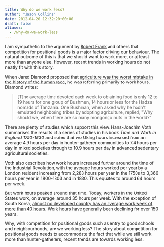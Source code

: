 ```yaml
---
title: Why do we work less?
author: "Jason Collins"
date: 2012-04-20 12:32:20+00:00
draft: false
aliases:
  - /why-do-we-work-less
---
```


I am sympathetic to the argument by [Robert Frank](https://www.jasoncollins.blog/franks-the-darwin-economy/) and others that competition for positional goods is a major factor driving our behaviour. The natural outcome of this is that we should want to work more, or at least more than anyone else. However, recent trends in working hours do not neatly fit with this story.

When Jared Diamond proposed that [agriculture was the worst mistake in the history of the human race](http://www.scribd.com/doc/2100251/Jared-Diamond-The-Worst-Mistake-in-the-History-of-the-Human-Race), he was referring primarily to work hours. Diamond writes:

>[T]he average time devoted each week to obtaining food is only 12 to 19 hours for one group of Bushmen, 14 hours or less for the Hadza nomads of Tanzania. One Bushman, when asked why he hadn’t emulated neighboring tribes by adopting agriculture, replied, "Why should we, when there are so many mongongo nuts in the world?"

There are plenty of studies which support this view. Hans-Joachim Voth summarises the results of a series of studies in his book *Time and Work in England 1750-1830* and notes that worUking hours increased from an average 4.9 hours per day in hunter-gatherer communities to 7.4 hours per day in mixed societies through to 10.9 hours per day in advanced sedentary agricultural societies.

Voth also describes how work hours increased further around the time of the Industrial Revolution, with the average hours worked per year by a London resident increasing from 2,288 hours per year in the 1750s to 3,366 hours per year in 1800-1803 and in 1830. This equates to around 64 hours per week.

But work hours peaked around that time. Today, workers in the United States work, on average, around 35 hours per week. With the exception of South Korea, [almost no developed country has an average work week of more than 40 hours](http://www.bit.ly/I4viOd). Work hours have generally been declining for over 150 years.

Why, with competition for positional goods such as entry to good schools and neighbourhoods, are we working less? The story about competition for positional goods needs to accommodate the fact that while we still work more than hunter-gatherers, recent trends are towards working less.
